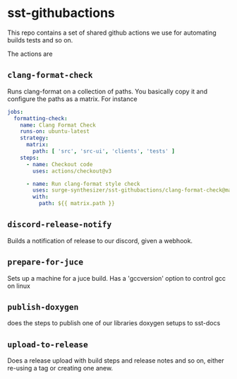 # sst-githubactions

This repo contains a set of shared github actions we use for automating
builds tests and so on.

The actions are

## `clang-format-check`

Runs clang-format on a collection of paths.  You basically copy it and 
configure the paths as a matrix. For instance

```yaml
jobs:
  formatting-check:
    name: Clang Format Check
    runs-on: ubuntu-latest
    strategy:
      matrix:
        path: [ 'src', 'src-ui', 'clients', 'tests' ]
    steps:
      - name: Checkout code
        uses: actions/checkout@v3

      - name: Run clang-format style check
        uses: surge-synthesizer/sst-githubactions/clang-format-check@main
        with:
          path: ${{ matrix.path }}
```

## `discord-release-notify`

Builds a notification of release to our discord, given a webhook.

## `prepare-for-juce`

Sets up a machine for a juce build. Has a 'gccversion' option to control
gcc on linux

## `publish-doxygen`

does the steps to publish one of our libraries doxygen setups to sst-docs

## `upload-to-release`

Does a release upload with build steps and release notes and so on, either
re-using a tag or creating one anew.